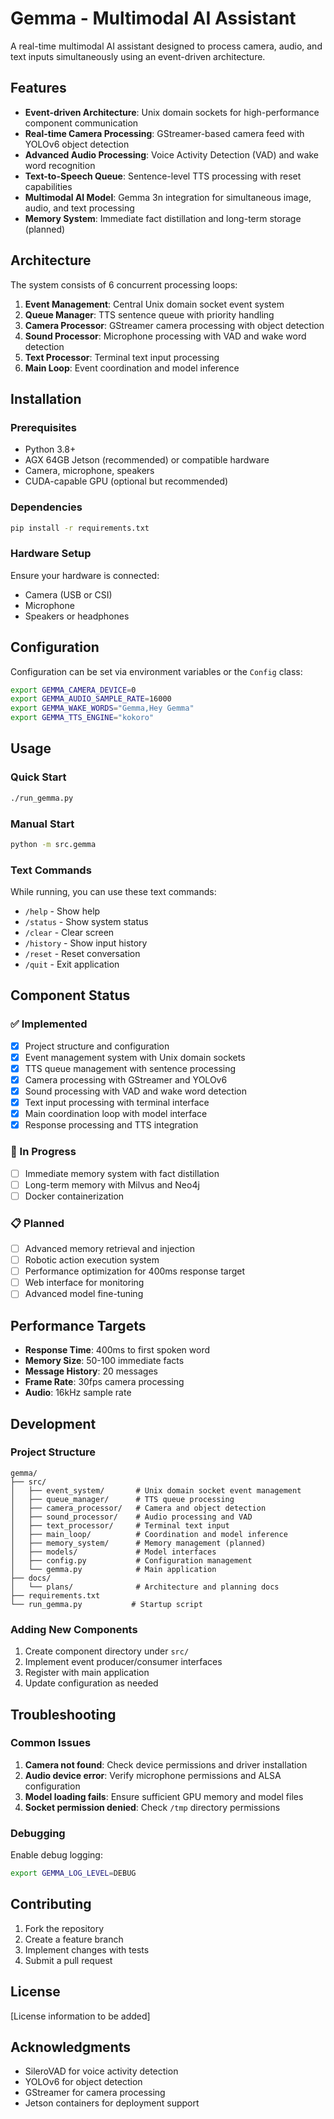 # Gemma - Multimodal AI Assistant

A real-time multimodal AI assistant designed to process camera, audio, and text inputs simultaneously using an event-driven architecture.

## Features

- **Event-driven Architecture**: Unix domain sockets for high-performance component communication
- **Real-time Camera Processing**: GStreamer-based camera feed with YOLOv6 object detection
- **Advanced Audio Processing**: Voice Activity Detection (VAD) and wake word recognition
- **Text-to-Speech Queue**: Sentence-level TTS processing with reset capabilities
- **Multimodal AI Model**: Gemma 3n integration for simultaneous image, audio, and text processing
- **Memory System**: Immediate fact distillation and long-term storage (planned)

## Architecture

The system consists of 6 concurrent processing loops:

1. **Event Management**: Central Unix domain socket event system
2. **Queue Manager**: TTS sentence queue with priority handling
3. **Camera Processor**: GStreamer camera processing with object detection
4. **Sound Processor**: Microphone processing with VAD and wake word detection
5. **Text Processor**: Terminal text input processing
6. **Main Loop**: Event coordination and model inference

## Installation

### Prerequisites

- Python 3.8+
- AGX 64GB Jetson (recommended) or compatible hardware
- Camera, microphone, speakers
- CUDA-capable GPU (optional but recommended)

### Dependencies

```bash
pip install -r requirements.txt
```

### Hardware Setup

Ensure your hardware is connected:
- Camera (USB or CSI)
- Microphone
- Speakers or headphones

## Configuration

Configuration can be set via environment variables or the `Config` class:

```bash
export GEMMA_CAMERA_DEVICE=0
export GEMMA_AUDIO_SAMPLE_RATE=16000
export GEMMA_WAKE_WORDS="Gemma,Hey Gemma"
export GEMMA_TTS_ENGINE="kokoro"
```

## Usage

### Quick Start

```bash
./run_gemma.py
```

### Manual Start

```bash
python -m src.gemma
```

### Text Commands

While running, you can use these text commands:

- `/help` - Show help
- `/status` - Show system status
- `/clear` - Clear screen
- `/history` - Show input history
- `/reset` - Reset conversation
- `/quit` - Exit application

## Component Status

### ✅ Implemented
- [x] Project structure and configuration
- [x] Event management system with Unix domain sockets
- [x] TTS queue management with sentence processing
- [x] Camera processing with GStreamer and YOLOv6
- [x] Sound processing with VAD and wake word detection
- [x] Text input processing with terminal interface
- [x] Main coordination loop with model interface
- [x] Response processing and TTS integration

### 🚧 In Progress
- [ ] Immediate memory system with fact distillation
- [ ] Long-term memory with Milvus and Neo4j
- [ ] Docker containerization

### 📋 Planned
- [ ] Advanced memory retrieval and injection
- [ ] Robotic action execution system
- [ ] Performance optimization for 400ms response target
- [ ] Web interface for monitoring
- [ ] Advanced model fine-tuning

## Performance Targets

- **Response Time**: 400ms to first spoken word
- **Memory Size**: 50-100 immediate facts
- **Message History**: 20 messages
- **Frame Rate**: 30fps camera processing
- **Audio**: 16kHz sample rate

## Development

### Project Structure

```
gemma/
├── src/
│   ├── event_system/       # Unix domain socket event management
│   ├── queue_manager/      # TTS queue processing
│   ├── camera_processor/   # Camera and object detection
│   ├── sound_processor/    # Audio processing and VAD
│   ├── text_processor/     # Terminal text input
│   ├── main_loop/          # Coordination and model inference
│   ├── memory_system/      # Memory management (planned)
│   ├── models/             # Model interfaces
│   ├── config.py           # Configuration management
│   └── gemma.py            # Main application
├── docs/
│   └── plans/              # Architecture and planning docs
├── requirements.txt
└── run_gemma.py           # Startup script
```

### Adding New Components

1. Create component directory under `src/`
2. Implement event producer/consumer interfaces
3. Register with main application
4. Update configuration as needed

## Troubleshooting

### Common Issues

1. **Camera not found**: Check device permissions and driver installation
2. **Audio device error**: Verify microphone permissions and ALSA configuration
3. **Model loading fails**: Ensure sufficient GPU memory and model files
4. **Socket permission denied**: Check `/tmp` directory permissions

### Debugging

Enable debug logging:
```bash
export GEMMA_LOG_LEVEL=DEBUG
```

## Contributing

1. Fork the repository
2. Create a feature branch
3. Implement changes with tests
4. Submit a pull request

## License

[License information to be added]

## Acknowledgments

- SileroVAD for voice activity detection
- YOLOv6 for object detection
- GStreamer for camera processing
- Jetson containers for deployment support